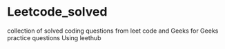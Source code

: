 # Leetcode_solved
collection of solved coding questions from leet code and Geeks for Geeks practice questions
Using leethub
